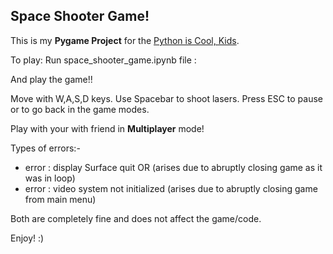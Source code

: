 ## Space Shooter Game!

This is my **Pygame Project** for the [Python is Cool, Kids](https://teams.microsoft.com/l/team/19%3a3Milst2XlIqqP9XPohaC3kSzUsxZYlScfweBBPonpUQ1%40thread.tacv2/conversations?groupId=697bf8af-9a97-4fc2-accf-85d0e14c8aa7&tenantId=403ee5f4-55b3-45cd-8ae2-824be887a075). 

To play: Run  space_shooter_game.ipynb file :

And play the game!! 

Move with W,A,S,D keys. Use Spacebar to shoot lasers.
Press ESC to pause or to go back in the game modes.

Play with your with friend in **Multiplayer** mode! 

Types of errors:-	
-	error : display Surface quit  OR       (arises due to abruptly closing game as it was in loop) 
-	error : video system not initialized          (arises due to abruptly closing game from main menu)

Both are completely fine and does not affect the game/code.

Enjoy! :)


